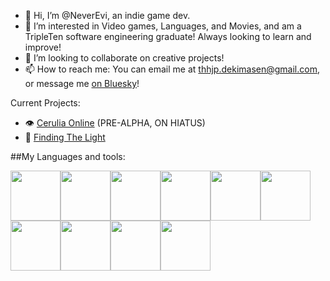 
- 👋 Hi, I’m @NeverEvi, an indie game dev.
- 👀 I’m interested in Video games, Languages, and Movies, and am a TripleTen software engineering graduate!
Always looking to learn and improve!
- 💞️ I’m looking to collaborate on creative projects!
- 📫 How to reach me: You can email me at thhjp.dekimasen@gmail.com, or message me <a href="https://bsky.app/profile/neverevi.blueskaia.net">on Bluesky</a>!

Current Projects:
- 👁️ <a href="https://never-evi.itch.io/cerulia">Cerulia Online</a> (PRE-ALPHA, ON HIATUS)
- 🖤 <a href="https://www.byond.com/games/Enakro/FindingTheLight">Finding The Light</a>

  
##My Languages and tools:  

<img src="https://user-images.githubusercontent.com/113251601/234358163-7d727c85-be96-4e69-bc53-4f231a69c746.svg" width="80" height="80"><img src="https://user-images.githubusercontent.com/113251601/199766991-c12521e5-d055-4734-b623-c1a50eaa1a9f.png" width="80" height="80"><img src="https://user-images.githubusercontent.com/113251601/199765202-053bc301-c08b-4a5a-ba90-bf607e5d6281.png" width="80" height="80"><img src="https://user-images.githubusercontent.com/113251601/199769576-767028ed-285f-4650-8d28-36a067237020.png" width="80" height="80"><img src="https://user-images.githubusercontent.com/113251601/199779639-99403f0b-a7bf-4b0b-9818-9ccce149af87.png" width="80" height="80"><img src="https://user-images.githubusercontent.com/113251601/199764944-9a9cf7b9-98f3-4378-8af6-c4b4f5fca5d2.png" width="80" height="80"><img src="https://user-images.githubusercontent.com/113251601/199764095-a747ba65-3143-4dc4-8e46-83afe005a117.png" width="80" height="80"><img src="https://user-images.githubusercontent.com/113251601/199762720-0f535975-3418-4deb-b71d-3de6d4d0a215.png" width="80" height="80"><img src="https://user-images.githubusercontent.com/113251601/199769076-eaa146d6-2811-4e66-abda-3c42e9ed7102.png" width="80" height="80"><img src="https://github.com/user-attachments/assets/e1bfea2f-90f0-49da-8d19-2e3dbfdd90f8" width="80" height="80">

<!---
NeverEvi/NeverEvi is a ✨ special ✨ repository because its `README.md` (this file) appears on your GitHub profile.
You can click the Preview link to take a look at your changes.
--->
